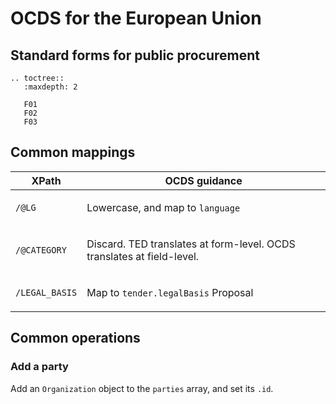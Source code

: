 # OCDS for the European Union

## Standard forms for public procurement

```eval_rst
.. toctree::
   :maxdepth: 2

   F01
   F02
   F03
```

## Common mappings

<div class="wy-table-responsive">
  <div class="wy-table-responsive"><table class="docutils">
    <thead>
      <tr>
        <th>XPath</th>
        <th>OCDS guidance</th>
      </tr>
    </thead>
    <tbody>
      <tr>
        <td id="/@LG">
          <p><code>/@LG</code></p>
        </td>
        <td>
<p>Lowercase, and map to <code>language</code></p>
        </td>
      </tr>
      <tr>
        <td id="/@CATEGORY">
          <p><code>/@CATEGORY</code></p>
        </td>
        <td>
<p>Discard. TED translates at form-level. OCDS translates at field-level.</p>
        </td>
      </tr>
      <tr>
        <td id="/LEGAL_BASIS">
          <p><code>/LEGAL_BASIS</code></p>
        </td>
        <td>
<p>Map to <code>tender.legalBasis</code> <span class="badge badge-proposal">Proposal</span></p>
        </td>
      </tr>
  </tbody></table></div>
</div>

## Common operations

### Add a party

Add an `Organization` object to the `parties` array, and set its `.id`.